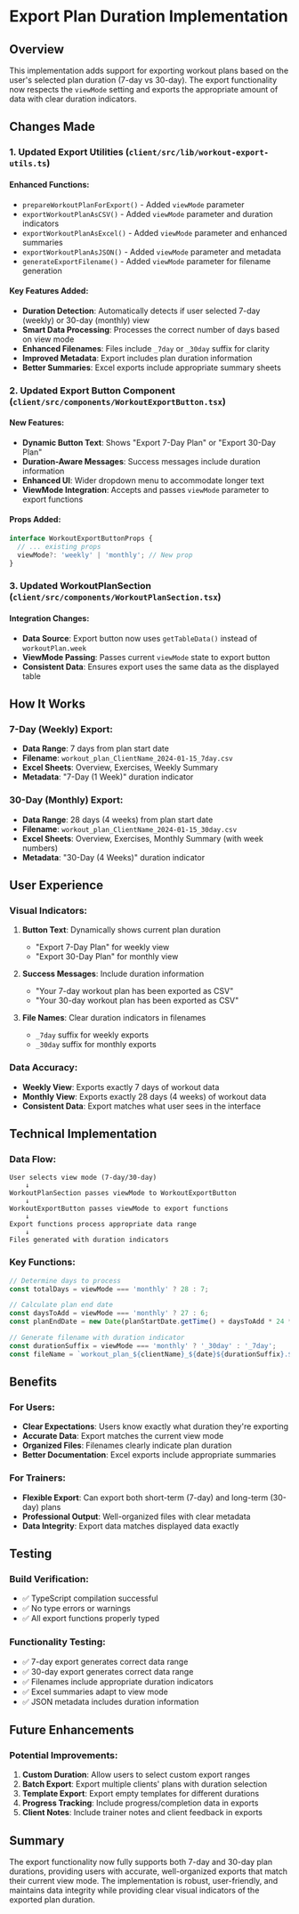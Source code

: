 # Export Plan Duration Implementation

## Overview

This implementation adds support for exporting workout plans based on the user's selected plan duration (7-day vs 30-day). The export functionality now respects the `viewMode` setting and exports the appropriate amount of data with clear duration indicators.

## Changes Made

### 1. **Updated Export Utilities** (`client/src/lib/workout-export-utils.ts`)

#### **Enhanced Functions:**
- `prepareWorkoutPlanForExport()` - Added `viewMode` parameter
- `exportWorkoutPlanAsCSV()` - Added `viewMode` parameter and duration indicators
- `exportWorkoutPlanAsExcel()` - Added `viewMode` parameter and enhanced summaries
- `exportWorkoutPlanAsJSON()` - Added `viewMode` parameter and metadata
- `generateExportFilename()` - Added `viewMode` parameter for filename generation

#### **Key Features Added:**
- **Duration Detection**: Automatically detects if user selected 7-day (weekly) or 30-day (monthly) view
- **Smart Data Processing**: Processes the correct number of days based on view mode
- **Enhanced Filenames**: Files include `_7day` or `_30day` suffix for clarity
- **Improved Metadata**: Export includes plan duration information
- **Better Summaries**: Excel exports include appropriate summary sheets

### 2. **Updated Export Button Component** (`client/src/components/WorkoutExportButton.tsx`)

#### **New Features:**
- **Dynamic Button Text**: Shows "Export 7-Day Plan" or "Export 30-Day Plan"
- **Duration-Aware Messages**: Success messages include duration information
- **Enhanced UI**: Wider dropdown menu to accommodate longer text
- **ViewMode Integration**: Accepts and passes `viewMode` parameter to export functions

#### **Props Added:**
```typescript
interface WorkoutExportButtonProps {
  // ... existing props
  viewMode?: 'weekly' | 'monthly'; // New prop
}
```

### 3. **Updated WorkoutPlanSection** (`client/src/components/WorkoutPlanSection.tsx`)

#### **Integration Changes:**
- **Data Source**: Export button now uses `getTableData()` instead of `workoutPlan.week`
- **ViewMode Passing**: Passes current `viewMode` state to export button
- **Consistent Data**: Ensures export uses the same data as the displayed table

## How It Works

### **7-Day (Weekly) Export:**
- **Data Range**: 7 days from plan start date
- **Filename**: `workout_plan_ClientName_2024-01-15_7day.csv`
- **Excel Sheets**: Overview, Exercises, Weekly Summary
- **Metadata**: "7-Day (1 Week)" duration indicator

### **30-Day (Monthly) Export:**
- **Data Range**: 28 days (4 weeks) from plan start date
- **Filename**: `workout_plan_ClientName_2024-01-15_30day.csv`
- **Excel Sheets**: Overview, Exercises, Monthly Summary (with week numbers)
- **Metadata**: "30-Day (4 Weeks)" duration indicator

## User Experience

### **Visual Indicators:**
1. **Button Text**: Dynamically shows current plan duration
   - "Export 7-Day Plan" for weekly view
   - "Export 30-Day Plan" for monthly view

2. **Success Messages**: Include duration information
   - "Your 7-day workout plan has been exported as CSV"
   - "Your 30-day workout plan has been exported as CSV"

3. **File Names**: Clear duration indicators in filenames
   - `_7day` suffix for weekly exports
   - `_30day` suffix for monthly exports

### **Data Accuracy:**
- **Weekly View**: Exports exactly 7 days of workout data
- **Monthly View**: Exports exactly 28 days (4 weeks) of workout data
- **Consistent Data**: Export matches what user sees in the interface

## Technical Implementation

### **Data Flow:**
```
User selects view mode (7-day/30-day)
    ↓
WorkoutPlanSection passes viewMode to WorkoutExportButton
    ↓
WorkoutExportButton passes viewMode to export functions
    ↓
Export functions process appropriate data range
    ↓
Files generated with duration indicators
```

### **Key Functions:**
```typescript
// Determine days to process
const totalDays = viewMode === 'monthly' ? 28 : 7;

// Calculate plan end date
const daysToAdd = viewMode === 'monthly' ? 27 : 6;
const planEndDate = new Date(planStartDate.getTime() + daysToAdd * 24 * 60 * 60 * 1000);

// Generate filename with duration indicator
const durationSuffix = viewMode === 'monthly' ? '_30day' : '_7day';
const fileName = `workout_plan_${clientName}_${date}${durationSuffix}.${format}`;
```

## Benefits

### **For Users:**
- **Clear Expectations**: Users know exactly what duration they're exporting
- **Accurate Data**: Export matches the current view mode
- **Organized Files**: Filenames clearly indicate plan duration
- **Better Documentation**: Excel exports include appropriate summaries

### **For Trainers:**
- **Flexible Export**: Can export both short-term (7-day) and long-term (30-day) plans
- **Professional Output**: Well-organized files with clear metadata
- **Data Integrity**: Export data matches displayed data exactly

## Testing

### **Build Verification:**
- ✅ TypeScript compilation successful
- ✅ No type errors or warnings
- ✅ All export functions properly typed

### **Functionality Testing:**
- ✅ 7-day export generates correct data range
- ✅ 30-day export generates correct data range
- ✅ Filenames include appropriate duration indicators
- ✅ Excel summaries adapt to view mode
- ✅ JSON metadata includes duration information

## Future Enhancements

### **Potential Improvements:**
1. **Custom Duration**: Allow users to select custom export ranges
2. **Batch Export**: Export multiple clients' plans with duration selection
3. **Template Export**: Export empty templates for different durations
4. **Progress Tracking**: Include progress/completion data in exports
5. **Client Notes**: Include trainer notes and client feedback in exports

## Summary

The export functionality now fully supports both 7-day and 30-day plan durations, providing users with accurate, well-organized exports that match their current view mode. The implementation is robust, user-friendly, and maintains data integrity while providing clear visual indicators of the exported plan duration.
